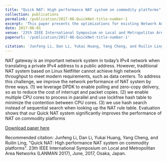 ```yaml
---
title: "Quick NAT: High performance NAT system on commodity platforms"
collection: publications
permalink: /publication/2017-06-QuickNet-title-number-1
excerpt: 'This paper presents the optimizations for existing Network Address Translation (NAT) systems, based on DPDK'
date: 2017-06-01
venue: '23th IEEE International Symposium on Local and Metropolitan Area Networks (LANMAN 2017)'
paperurl: '/publication/2017-06-QuickNet-title-number-1'

citation: 'Junfeng Li, Dan Li, Yukai Huang, Yang Cheng, and Ruilin Ling, "Quick NAT: High performance NAT system on commodity platforms". 23th IEEE International Symposium on Local and Metropolitan Area Networks (LANMAN 2017), June, 2017, Osaka, Japan.'
---
```

NAT gateway is an important network system in today’s IPv4 network when translating a private IPv4 address to a public address. However, traditional NAT system based on Linux Netfilter cannot achieve high network throughput to meet modern requirements, such as data centers. To address this challenge, we improve the network performance of NAT system by three ways. (1) we leverage DPDK to enable polling and zero-copy delivery, so as to reduce the cost of interrupt and packet copies. (2) we enable multiple CPU cores to process in parallel and use lockfree hash table to minimize the contention between CPU cores. (3) we use hash search instead of sequential search when looking up the NAT rule table. Evaluation shows that our Quick NAT system significantly improves the performance of NAT on commodity platforms

[Download paper here](https://chengyang.info/me/pdfs/Quick-NAT-lanman-paper.pdf)

Recommended citation: Junfeng Li, Dan Li, Yukai Huang, Yang Cheng, and Ruilin Ling, "Quick NAT: High performance NAT system on commodity platforms". 23th IEEE International Symposium on Local and Metropolitan Area Networks (LANMAN 2017), June, 2017, Osaka, Japan.
